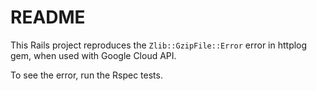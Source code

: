 # README

This Rails project reproduces the `Zlib::GzipFile::Error` error in httplog gem, when used with Google Cloud API.

To see the error, run the Rspec tests.

